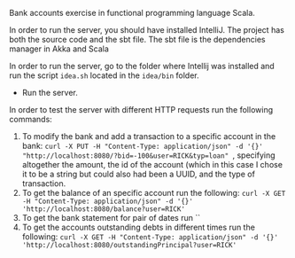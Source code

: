 Bank accounts exercise in functional programming language Scala.

In order to run the server, you should have installed IntelliJ.
The project has both the source code and the sbt file. The sbt file is the dependencies manager in Akka and Scala

In order to run the server, go to the folder where Intellij was installed and run the script `idea.sh` located in the `idea/bin` folder.

- Run the server.

In order to test the server with different HTTP requests run the following commands:

1. To modify the bank and add a transaction to a specific account in the bank:
`curl -X PUT -H "Content-Type: application/json" -d '{}' "http://localhost:8080/?bid=-100&user=RICK&typ=loan"
`, specifying altogether the amount, the id of the account (which in this case I chose it to be a string but could also had been a UUID, and the type of transaction.
2. To get the balance of an specific account run the following:
`curl -X GET -H "Content-Type: application/json" -d '{}' 'http://localhost:8080/balance?user=RICK'`
3. To get the bank statement for pair of dates run ``
3. To get the accounts outstanding debts in different times run the following:
`curl -X GET -H "Content-Type: application/json" -d '{}' 'http://localhost:8080/outstandingPrincipal?user=RICK'`



